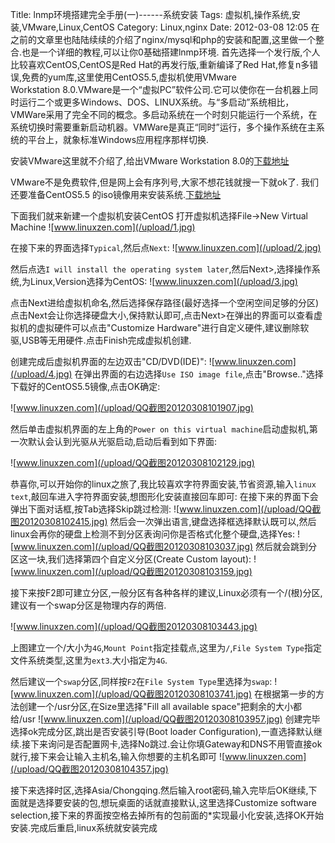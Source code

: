 Title: lnmp环境搭建完全手册(一)------系统安装
Tags: 虚拟机,操作系统,安装,VMware,Linux,CentOS
Category: Linux,nginx
Date: 2012-03-08 12:05
在之前的文章里也陆陆续续的介绍了nginx/mysql和php的安装和配置,这里做一个整合.也是一个详细的教程,可以让你0基础搭建lnmp环境.
首先选择一个发行版,个人比较喜欢CentOS,CentOS是Red Hat的再发行版,重新编译了Red Hat,修复n多错误,免费的yum库,这里使用CentOS5.5,虚拟机使用VMware Workstation 8.0.VMware是一个“虚拟PC”软件公司.它可以使你在一台机器上同时运行二个或更多Windows、DOS、LINUX系统。与“多启动”系统相比，VMWare采用了完全不同的概念。多启动系统在一个时刻只能运行一个系统，在系统切换时需要重新启动机器。VMWare是真正“同时”运行，多个操作系统在主系统的平台上，就象标准Windows应用程序那样切换.

安装VMware这里就不介绍了,给出VMware Workstation 8.0的[下载地址](http://www.vmware.com/downloads/downloadBinary.do?downloadGroup=WKST-802-WIN&amp;vmware=downloadBinary&amp;file=VMware-workstation-full-8.0.2-591240.exe&amp;pot=1&amp;code=VMware-workstation-full-8.0.2-591240.exe&amp;hashKey=5d70214cc3ce52f8154f38b7cd52efbe&amp;tranId=70310191&amp;downloadURL")

VMware不是免费软件,但是网上会有序列号,大家不想花钱就搜一下就ok了.
我们还要准备CentOS5.5 的iso镜像用来安装系统.[下载地址]("http://download.chinaunix.net/down.php?id=31679&amp;ResourceID=12271&amp;site=6)

下面我们就来新建一个虚拟机安装CentOS
打开虚拟机选择File-&gt;New Virtual Machine
![www.linuxzen.com](/upload/1.jpg)

在接下来的界面选择`Typical`,然后点`Next`:
![www.linuxzen.com](/upload/2.jpg)

然后点选`I will install the operating system later`,然后Next&gt;,选择操作系统,为Linux,Version选择为CentOS:
![www.linuxzen.com](/upload/3.jpg)

点击Next进给虚拟机命名,然后选择保存路径(最好选择一个空闲空间足够的分区)点击Next会让你选择硬盘大小,保持默认即可,点击Next&gt;在弹出的界面可以查看虚拟机的虚拟硬件可以点击"Customize Hardware"进行自定义硬件,建议删除软驱,USB等无用硬件.点击Finish完成虚拟机创建.

创建完成后虚拟机界面的左边双击"CD/DVD(IDE)":
![www.linuxzen.com](/upload/4.jpg)
在弹出界面的右边选择`Use ISO image file`,点击"Browse.."选择下载好的CentOS5.5镜像,点击OK确定:

![www.linuxzen.com](/upload/QQ截图20120308101907.jpg)

然后单击虚拟机界面的左上角的`Power on this virtual machine`启动虚拟机,第一次默认会认到光驱从光驱启动,启动后看到如下界面:

![www.linuxzen.com](/upload/QQ截图20120308102129.jpg)

恭喜你,可以开始你的linux之旅了,我比较喜欢字符界面安装,节省资源,输入`linux text`,敲回车进入字符界面安装,想图形化安装直接回车即可:
在接下来的界面下会弹出下面对话框,按Tab选择Skip跳过检测:
![www.linuxzen.com](/upload/QQ截图20120308102415.jpg)
然后会一次弹出语言,键盘选择框选择默认既可以,然后linux会再你的硬盘上检测不到分区表询问你是否格式化整个硬盘,选择Yes:
![www.linuxzen.com](/upload/QQ截图20120308103037.jpg)
然后就会跳到分区这一块,我们选择第四个自定义分区(Create Custom layout):
![www.linuxzen.com](/upload/QQ截图20120308103159.jpg)

接下来按F2即可建立分区,一般分区有各种各样的建议,Linux必须有一个/(根)分区,建议有一个swap分区是物理内存的两倍.

![www.linuxzen.com](/upload/QQ截图20120308103443.jpg)

上图建立一个/大小为`4G`,`Mount Point`指定挂载点,这里为`/`,`File System Type`指定文件系统类型,这里为`ext3`.大小指定为`4G`.

然后建议一个`swap`分区,同样按`F2`在`File System Type`里选择为`swap`:
![www.linuxzen.com](/upload/QQ截图20120308103741.jpg)
在根据第一步的方法创建一个/usr分区,在Size里选择"Fill all available space"把剩余的大小都给/usr
![www.linuxzen.com](/upload/QQ截图20120308103957.jpg)
创建完毕选择ok完成分区,跳出是否安装引导(Boot loader Configuration),一直选择默认继续.接下来询问是否配置网卡,选择No跳过.会让你填Gateway和DNS不用管直接ok就行,接下来会让输入主机名,输入你想要的主机名即可
![www.linuxzen.com](/upload/QQ截图20120308104357.jpg)

接下来选择时区,选择Asia/Chongqing.然后输入root密码,输入完毕后OK继续,下面就是选择要安装的包,想玩桌面的话就直接默认,这里选择Customize software selection,接下来的界面按空格去掉所有的包前面的*实现最小化安装,选择OK开始安装.完成后重启,linux系统就安装完成
